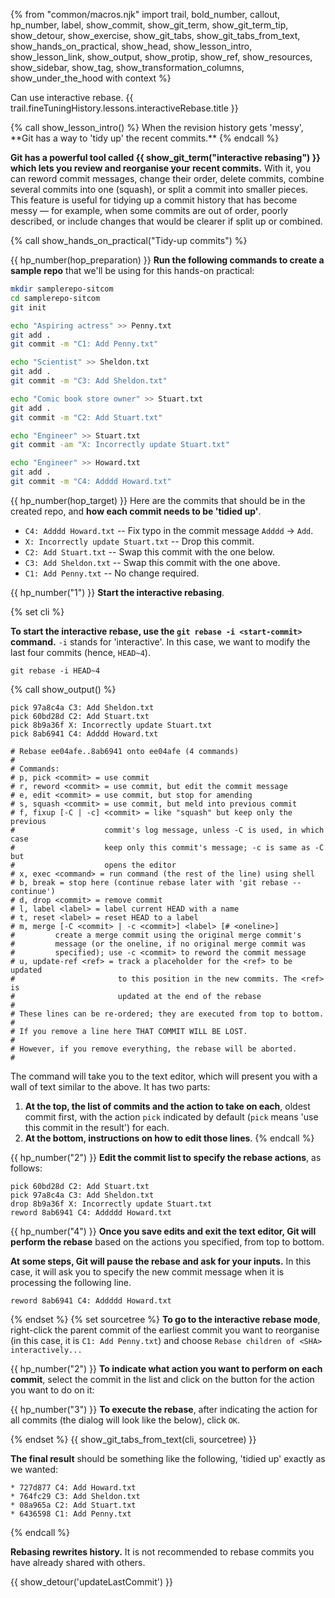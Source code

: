 {% from "common/macros.njk" import trail, bold_number, callout, hp_number, label, show_commit, show_git_term, show_git_term_tip, show_detour, show_exercise, show_git_tabs, show_git_tabs_from_text, show_hands_on_practical, show_head, show_lesson_intro, show_lesson_link, show_output, show_protip, show_ref, show_resources, show_sidebar, show_tag, show_transformation_columns, show_under_the_hood with context %}

<span id="prereqs"></span>
<span id="outcomes">Can use interactive rebase.</span>
<span id="title">{{ trail.fineTuningHistory.lessons.interactiveRebase.title }}</span>

<div id="body">
{% call show_lesson_intro() %}
When the revision history gets 'messy', **Git has a way to 'tidy up' the recent commits.**
{% endcall %}

**Git has a powerful tool called {{ show_git_term("interactive rebasing") }} which lets you review and reorganise your recent commits.** With it, you can reword commit messages, change their order, delete commits, combine several commits into one (squash), or split a commit into smaller pieces. This feature is useful for tidying up a commit history that has become messy — for example, when some commits are out of order, poorly described, or include changes that would be clearer if split up or combined.

<!-- ================== start: HANDS-ON =========================== -->
{% call show_hands_on_practical("Tidy-up commits")  %}

{{ hp_number(hop_preparation) }} **Run the following commands to create a sample repo** that we'll be using for this hands-on practical:

```bash
mkdir samplerepo-sitcom
cd samplerepo-sitcom
git init

echo "Aspiring actress" >> Penny.txt
git add .
git commit -m "C1: Add Penny.txt"

echo "Scientist" >> Sheldon.txt
git add .
git commit -m "C3: Add Sheldon.txt"

echo "Comic book store owner" >> Stuart.txt
git add .
git commit -m "C2: Add Stuart.txt"

echo "Engineer" >> Stuart.txt
git commit -am "X: Incorrectly update Stuart.txt"

echo "Engineer" >> Howard.txt
git add .
git commit -m "C4: Adddd Howard.txt"
```
{{ hp_number(hop_target) }} Here are the commits that should be in the created repo, and **how each commit needs to be 'tidied up'**.
* `C4: Adddd Howard.txt` -- Fix typo in the commit message `Adddd` → `Add`.
* `X: Incorrectly update Stuart.txt` -- Drop this commit.
* `C2: Add Stuart.txt` -- Swap this commit with the one below.
* `C3: Add Sheldon.txt` -- Swap this commit with the one above.
* `C1: Add Penny.txt` -- No change required.

{{ hp_number("1") }} **Start the interactive rebasing**.

{% set cli %} <!-- ------ start: Git Tabs --------------->

**To start the interactive rebase, use the `git rebase -i <start-commit>` command.** `-i` stands for 'interactive'. In this case, we want to modify the last four commits (hence, `HEAD~4`).
```bash{.no-line-numbers}
git rebase -i HEAD~4
```
{% call show_output() %}
```bash{.no-line-numbers}
pick 97a8c4a C3: Add Sheldon.txt
pick 60bd28d C2: Add Stuart.txt
pick 8b9a36f X: Incorrectly update Stuart.txt
pick 8ab6941 C4: Adddd Howard.txt

# Rebase ee04afe..8ab6941 onto ee04afe (4 commands)
#
# Commands:
# p, pick <commit> = use commit
# r, reword <commit> = use commit, but edit the commit message
# e, edit <commit> = use commit, but stop for amending
# s, squash <commit> = use commit, but meld into previous commit
# f, fixup [-C | -c] <commit> = like "squash" but keep only the previous
#                    commit's log message, unless -C is used, in which case
#                    keep only this commit's message; -c is same as -C but
#                    opens the editor
# x, exec <command> = run command (the rest of the line) using shell
# b, break = stop here (continue rebase later with 'git rebase --continue')
# d, drop <commit> = remove commit
# l, label <label> = label current HEAD with a name
# t, reset <label> = reset HEAD to a label
# m, merge [-C <commit> | -c <commit>] <label> [# <oneline>]
#         create a merge commit using the original merge commit's
#         message (or the oneline, if no original merge commit was
#         specified); use -c <commit> to reword the commit message
# u, update-ref <ref> = track a placeholder for the <ref> to be updated
#                       to this position in the new commits. The <ref> is
#                       updated at the end of the rebase
#
# These lines can be re-ordered; they are executed from top to bottom.
#
# If you remove a line here THAT COMMIT WILL BE LOST.
#
# However, if you remove everything, the rebase will be aborted.
#
```
The command will take you to the text editor, which will present you with a wall of text similar to the above. It has two parts:

1. **At the top, the list of commits and the action to take on each**, oldest commit first, with the action `pick` indicated by default (`pick` means 'use this commit in the result') for each.
1. **At the bottom, instructions on how to edit those lines**.
{% endcall %}

{{ hp_number("2") }} **Edit the commit list to specify the rebase actions**, as follows:
```bash{.no-line-numbers}
pick 60bd28d C2: Add Stuart.txt
pick 97a8c4a C3: Add Sheldon.txt
drop 8b9a36f X: Incorrectly update Stuart.txt
reword 8ab6941 C4: Addddd Howard.txt
```
{{ hp_number("4") }} **Once you save edits and exit the text editor, Git will perform the rebase** based on the actions you specified, from top to bottom.

**At some steps, Git will pause the rebase and ask for your inputs.** In this case, it will ask you to specify the new commit message when it is processing the following line.
```bash{.no-line-numbers}
reword 8ab6941 C4: Addddd Howard.txt
```

{% endset %}
{% set sourcetree %}
**To go to the interactive rebase mode**, right-click the parent commit of the earliest commit you want to reorganise (in this case, it is `C1: Add Penny.txt`) and choose `Rebase children of <SHA> interactively...`<br>
<pic src="images/sourcetreeRightClickToRebase.png" width="500" />

{{ hp_number("2") }} **To indicate what action you want to perform on each commit**, select the commit in the list and click on the button for the action you want to do on it:<br>
<pic src="images/sourcetreeIndicateModifications.png" width="700" />

{{ hp_number("3") }} **To execute the rebase**, after indicating the action for all commits (the dialog will look like the below), click `OK`.<br>
<pic src="images/sourcetreeExecuteModifications.png" width="700" />

{% endset %}
{{ show_git_tabs_from_text(cli, sourcetree) }}
<!-- ------ end: Git Tabs -------------------------------->

**The final result** should be something like the following, 'tidied up' exactly as we wanted:
```{.no-line-numbers}
* 727d877 C4: Add Howard.txt
* 764fc29 C3: Add Sheldon.txt
* 08a965a C2: Add Stuart.txt
* 6436598 C1: Add Penny.txt
```
{% endcall %}<!-- ===== end: HANDS-ON ============================ -->

<box type="warning" seamless>

**Rebasing rewrites history.** It is not recommended to rebase commits you have already shared with others.
</box>

</div>
<div id="extras">
{{ show_detour('updateLastCommit') }}
</div>
